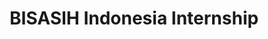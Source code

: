 ---
layout:   certificate
title:    "BISASIH Indonesia Internship"
slug:     bisasih-internship
category: miscellaneous
issuer:   "BISASIH Indonesia"
---